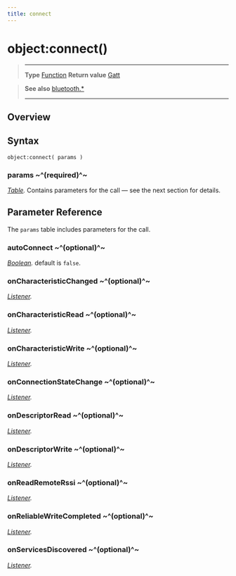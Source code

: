 ```yaml
---
title: connect
---
```

# object:connect()

> --------------------- ------------------------------------------------------------------------------------------
> __Type__              [Function](https://docs.coronalabs.com/api/type/Function.html)
> __Return value__      [Gatt](/plugin/bluetooth/type/Gatt/)


> __See also__          [bluetooth.*](/plugin/bluetooth/)
> --------------------- ------------------------------------------------------------------------------------------

## Overview

## Syntax

	object:connect( params )

### params ~^(required)^~
_[Table](https://docs.coronalabs.com/api/type/Table.html)._ Contains parameters for the call &mdash; see the next section for details.


## Parameter Reference

The `params` table includes parameters for the call.

### autoConnect ~^(optional)^~
_[Boolean](https://docs.coronalabs.com/api/type/Boolean.html)._ default is `false`.

### onCharacteristicChanged ~^(optional)^~
_[Listener](https://docs.coronalabs.com/api/type/Listener.html)._

### onCharacteristicRead ~^(optional)^~
_[Listener](https://docs.coronalabs.com/api/type/Listener.html)._

### onCharacteristicWrite ~^(optional)^~
_[Listener](https://docs.coronalabs.com/api/type/Listener.html)._

### onConnectionStateChange ~^(optional)^~
_[Listener](https://docs.coronalabs.com/api/type/Listener.html)._

### onDescriptorRead ~^(optional)^~
_[Listener](https://docs.coronalabs.com/api/type/Listener.html)._

### onDescriptorWrite ~^(optional)^~
_[Listener](https://docs.coronalabs.com/api/type/Listener.html)._

### onReadRemoteRssi ~^(optional)^~
_[Listener](https://docs.coronalabs.com/api/type/Listener.html)._

### onReliableWriteCompleted ~^(optional)^~
_[Listener](https://docs.coronalabs.com/api/type/Listener.html)._

### onServicesDiscovered ~^(optional)^~
_[Listener](https://docs.coronalabs.com/api/type/Listener.html)._